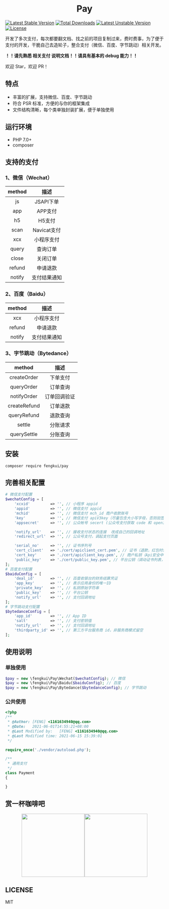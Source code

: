 <h1 align="center">Pay</h1>

[![Latest Stable Version](http://poser.pugx.org/fengkui/pay/v)](https://packagist.org/packages/fengkui/pay) [![Total Downloads](http://poser.pugx.org/fengkui/pay/downloads)](https://packagist.org/packages/fengkui/pay) [![Latest Unstable Version](http://poser.pugx.org/fengkui/pay/v/unstable)](https://packagist.org/packages/fengkui/pay) [![License](http://poser.pugx.org/fengkui/pay/license)](https://packagist.org/packages/fengkui/pay)

开发了多次支付，每次都要翻文档、找之前的项目复制过来，费时费事，为了便于支付的开发，干脆自己去造轮子，整合支付（微信、百度、字节跳动）相关开发。

**！！请先熟悉 相关支付 说明文档！！请具有基本的 debug 能力！！**

欢迎 Star，欢迎 PR！

## 特点
- 丰富的扩展，支持微信、百度、字节跳动
- 符合 PSR 标准，方便的与你的框架集成
- 文件结构清晰，每个类单独封装扩展，便于单独使用

## 运行环境
- PHP 7.0+
- composer

## 支持的支付
### 1、微信（Wechat）

|  method  |  描述  |
| :-------: | :-------:   |
|  js  |  JSAPI下单  |
|  app  |  APP支付  |
|  h5  |  H5支付  |
|  scan  |  Navicat支付  |
|  xcx  |  小程序支付  |
|  query  |  查询订单  |
|  close  |  关闭订单  |
|  refund  |  申请退款  |
|  notify  |  支付结果通知  |

### 2、百度（Baidu）

|  method  |  描述  |
| :-------: | :-------:   |
|  xcx  |  小程序支付  |
|  refund  |  申请退款  |
|  notify  |  支付结果通知  |

### 3、字节跳动（Bytedance）

|  method  |  描述  |
| :-------: | :-------:   |
|  createOrder  |  下单支付  |
|  queryOrder  |  订单查询  |
|  notifyOrder  |  订单回调验证  |
|  createRefund  |  订单退款  |
|  queryRefund  |  退款查询  |
|  settle  |  分账请求  |
|  querySettle  |  分账查询  |


## 安装
```shell
composer require fengkui/pay
```

## 完善相关配置
```php
# 微信支付配置
$wechatConfig = [
    'xcxid'         => '', // 小程序 appid
    'appid'         => '', // 微信支付 appid
    'mchid'         => '', // 微信支付 mch_id 商户收款账号
    'key'           => '', // 微信支付 apiV3key（尽量包含大小写字母，否则验签不通过）
    'appsecret'     => '', // 公众帐号 secert (公众号支付获取 code 和 openid 使用)

    'notify_url'    => '', // 接收支付状态的连接  改成自己的回调地址
    'redirect_url'  => '', // 公众号支付，调起支付页面

    'serial_no'     => '', // 证书序列号
    'cert_client'   => './cert/apiclient_cert.pem', // 证书（退款，红包时使用）
    'cert_key'      => './cert/apiclient_key.pem', // 商户私钥（Api安全中下载）
    'public_key'    => './cert/public_key.pem', // 平台公钥（调动证书列表，自动生成）
];
# 百度支付配置
$baiduConfig = [
    'deal_id'       => '', // 百度收银台的财务结算凭证
    'app_key'       => '', // 表示应用身份的唯一ID
    'private_key'   => '', // 私钥原始字符串
    'public_key'    => '', // 平台公钥
    'notify_url'    => '', // 支付回调地址
];
# 字节跳动支付配置
$bytedanceConfig = [
    'app_id'        => '', // App ID
    'salt'          => '', // 支付密钥值
    'notify_url'    => '', // 支付回调地址
    'thirdparty_id' => '', // 第三方平台服务商 id，非服务商模式留空
];
```

## 使用说明

### 单独使用
```php
$pay = new \fengkui\Pay\Wechat($wechatConfig); // 微信
$pay = new \fengkui\Pay\Baidu($baiduConfig); // 百度
$pay = new \fengkui\Pay\Bytedance($bytedanceConfig); // 字节跳动
```

### 公共使用
```php
<?php
/**
 * @Author: [FENG] <1161634940@qq.com>
 * @Date:   2021-06-01T14:55:21+08:00
 * @Last Modified by:   [FENG] <1161634940@qq.com>
 * @Last Modified time: 2021-06-15 15:39:01
 */

require_once('./vendor/autoload.php');

/**
 * 通用支付
 */
class Payment
{

}
```

## 赏一杯咖啡吧
<center class="half">
    <img src="https://fengkui.net/uploads/images/ali.jpg" width="200px"/><img src="https://fengkui.net/uploads/images/wechat.png" width="200px"/>
</center>

## LICENSE
MIT
